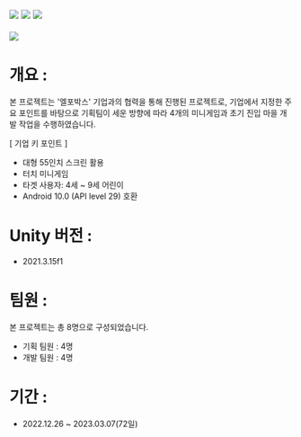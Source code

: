 ## <img src="https://img.shields.io/badge/unity-FFFFFF?style=for-the-badge&logo=unity&logoColor=black"> <img src="https://img.shields.io/badge/csharp-239120?style=for-the-badge&logo=CSharp&logoColor=white"> <img src="https://img.shields.io/badge/MongoDB-47A248?style=for-the-badge&logo=MongoDB&logoColor=white"> 

<img src="https://capsule-render.vercel.app/api?type=waving&color=auto&height=200&section=header&text=MetaBox&fontSize=40" />

# 개요 :
본 프로젝트는 '엘포박스' 기업과의 협력을 통해 진행된 프로젝트로, 기업에서 지정한 주요 포인트를 바탕으로 기획팀이 세운 방향에 따라 4개의 미니게임과 초기 진입 마을 개발 작업을 수행하였습니다.<br>

   [ 기업 키 포인트 ] 
 - 대형 55인치 스크린 활용
 - 터치 미니게임
 - 타겟 사용자: 4세 ~ 9세 어린이
 - Android 10.0 (API level 29) 호환

# Unity 버전 :
- 2021.3.15f1

# 팀원 : 
본 프로젝트는 총 8명으로 구성되었습니다.
- 기획 팀원 : 4명
- 개발 팀원 : 4명

# 기간 : 
- 2022.12.26 ~ 2023.03.07(72일)
